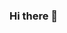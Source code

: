 ### Hi there 👋

<!--
**JohnBons/JohnBons** is a ✨ _special_ ✨ repository because its `README.md` (this file) appears on your GitHub profile.

Here are some ideas to get you started:

- 🔭 I’m currently working on AWS Powershell Module
- 🌱 I’m currently learning Docker
- 💬 Ask me about Powershell,AWS, chocolate 
- 📫 How to reach me: Not that hard i think?
- ⚡ Fun fact: I'm Skateboarding again(im 39) since my son asked me to join the fun. 
-->
